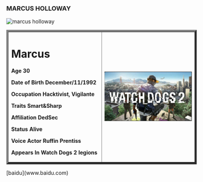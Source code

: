 ### MARCUS HOLLOWAY
![marcus holloway](https://static.wikia.nocookie.net/watchdogs_gamepedia/images/f/fc/WD2_Portrait_Marcus_Holloway.png/revision/latest/scale-to-width-down/300?cb=20160829210556)

<table border="5">
  <tr>
    <td width="50%">
      <h1>Marcus</h1>
      <p><b>Age                           30</b></p>
      <p><b>Date of Birth                 December/11/1992</b></p>      
      <p><b> Occupation                    Hacktivist, Vigilante</b></p>
      <p><b>Traits                        Smart&Sharp</b></p>
      <p><b> Affiliation                   DedSec</b></p>
      <p><b>Status                        Alive</b></p>
      <p><b> Voice Actor                   Ruffin Prentiss</b></p>
      <p><b> Appears In                    Watch Dogs 2 legions</b></p>
    </td>
    <td width="50%">
      <img src="/WatchDogs.jpg" width="100%">  
    </td>
  </tr>
</table>
[baidu](www.baidu.com)
